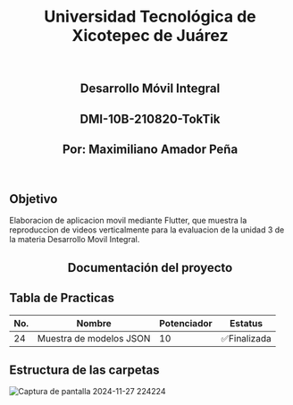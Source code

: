 
<br>
<br>
<h1 align="center"> Universidad Tecnológica de Xicotepec de Juárez </h1>
<br>

<h2 align="center"> Desarrollo Móvil Integral </h2>
<h2 align="center"> DMI-10B-210820-TokTik </h2>
<h2 align="center"> Por: Maximiliano Amador Peña </h2>
<br>
<h2> Objetivo </h2>
Elaboracion de aplicacion movil mediante Flutter, que muestra la reproduccion de videos verticalmente para la evaluacion de la unidad 3 de la materia Desarrollo Movil Integral.
<br>
<h2 align="center"> Documentación del proyecto </h2>

## Tabla de Practicas 

|No. |Nombre |Potenciador |Estatus |
|--|--|--|--|
|24|Muestra de modelos JSON|10|✅Finalizada|

## Estructura de las carpetas 
![Captura de pantalla 2024-11-27 224224](https://github.com/user-attachments/assets/81eeb8f1-e28b-44e6-ac6a-06590402bd4b)

<br>
